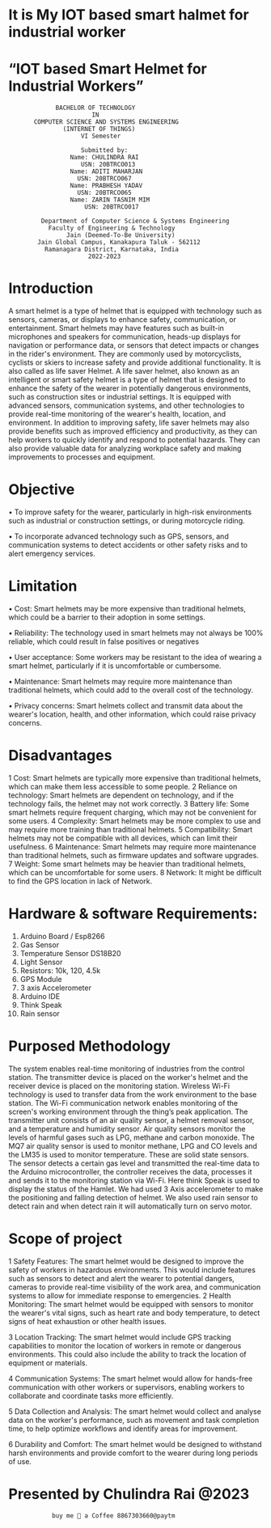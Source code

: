 
# It is My IOT based smart halmet for industrial worker 
 # “IOT based Smart Helmet for Industrial Workers”
                 BACHELOR OF TECHNOLOGY
                           IN
           COMPUTER SCIENCE AND SYSTEMS ENGINEERING
                   (INTERNET OF THINGS)
                        VI Semester
                        
                        Submitted by:
                     Name: CHULINDRA RAI
                        USN: 20BTRCO013
                     Name: ADITI MAHARJAN
                       USN: 20BTRCO067
                     Name: PRABHESH YADAV
                       USN: 20BTRCO065
                     Name: ZARIN TASNIM MIM
                         USN: 20BTRCO017
                      
             Department of Computer Science & Systems Engineering
               Faculty of Engineering & Technology
                    Jain (Deemed-To-Be University)
            Jain Global Campus, Kanakapura Taluk - 562112
              Ramanagara District, Karnataka, India
                          2022-2023
 
 # Introduction
 A smart helmet is a type of helmet that is equipped with technology such as sensors, cameras, or displays to enhance safety, communication,
 or entertainment. Smart helmets may have features such as built-in microphones and speakers for communication, heads-up displays for navigation 
 or performance data, or sensors that detect impacts or changes in the rider's environment. They are commonly used by motorcyclists, cyclists
 or skiers to increase safety and provide additional functionality. It is also called as life saver Helmet. A life saver helmet, also known as 
 an intelligent or smart safety helmet is a type of helmet that is designed to enhance the safety of the wearer in potentially dangerous environments, 
 such as construction sites or industrial settings. It is equipped with advanced sensors, communication systems, and other technologies to provide real-time
 monitoring of the wearer's health, location, and environment. In addition to improving safety, life saver helmets may also provide benefits such as
 improved efficiency and productivity, as they can help workers to quickly identify and respond to potential hazards. They can also provide valuable data for 
 analyzing workplace safety and making improvements to processes and equipment.
 
 # Objective
• To improve safety for the wearer, particularly in high-risk environments such as industrial or construction settings, or during motorcycle riding.

• To incorporate advanced technology such as GPS, sensors, and communication systems to detect accidents or other safety risks and to alert emergency services.

# Limitation
• Cost: Smart helmets may be more expensive than traditional helmets, which could be a barrier to their adoption in some settings.

• Reliability: The technology used in smart helmets may not always be 100% reliable, which could result in false positives or negatives

• User acceptance: Some workers may be resistant to the idea of wearing a smart helmet, particularly if it is uncomfortable or cumbersome.

• Maintenance: Smart helmets may require more maintenance than traditional helmets, which could add to the overall cost of the technology.

• Privacy concerns: Smart helmets collect and transmit data about the wearer's location, health, and other information, which could raise privacy concerns.




# Disadvantages

1	Cost: Smart helmets are typically more expensive than traditional helmets, which can make them less accessible to some people.
2	Reliance on technology: Smart helmets are dependent on technology, and if the technology fails, the helmet may not work correctly.
3	Battery life: Some smart helmets require frequent charging, which may not be convenient for some users.
4	Complexity: Smart helmets may be more complex to use and may require more training than traditional helmets.
5	Compatibility: Smart helmets may not be compatible with all devices, which can limit their usefulness.
6	Maintenance: Smart helmets may require more maintenance than traditional helmets, such as firmware updates and software upgrades.
7	Weight: Some smart helmets may be heavier than traditional helmets, which can be uncomfortable for some users.
8	Network: It might be difficult to find the GPS location in lack of Network.



# Hardware & software Requirements:
1.	Arduino Board / Esp8266
2.	Gas Sensor
3.	Temperature Sensor DS18B20
4.	Light Sensor
5.	Resistors: 10k, 120, 4.5k
6.	GPS Module
7.	 3 axis Accelerometer
8.	Arduino IDE
9.	Think Speak
10.	Rain sensor

# Purposed Methodology
The system enables real-time monitoring of industries from the control station. The transmitter device is placed on the worker's helmet and the receiver
device is placed on the monitoring station. Wireless Wi-Fi technology is used to transfer data from the work environment to the base station. The Wi-Fi 
communication network enables monitoring of the screen's working environment through the thing’s peak application. The transmitter unit consists of an air
quality sensor, a helmet removal sensor, and a temperature and humidity sensor. Air quality sensors monitor the levels of harmful gases such as LPG, methane 
and carbon monoxide.  The MQ7 air quality sensor is used to monitor methane, LPG and CO levels and the LM35 is used to monitor temperature. These are 
solid state sensors. The sensor detects a certain gas level and transmitted the real-time data to the Arduino microcontroller, the controller receives the data,
processes it and sends it to the monitoring station via Wi-Fi. Here think Speak is used to display the status of the Hamlet.  We had used 3 Axis accelerometer 
to make the positioning and falling detection of helmet. We also used rain sensor to detect rain and when detect rain it will automatically turn on servo motor.
 

# Scope of project
1	Safety Features: The smart helmet would be designed to improve the safety of workers in hazardous environments. This would include features such as sensors to detect and alert the wearer to potential dangers, cameras to provide real-time visibility of the work area, and communication systems to allow for immediate response to emergencies. 
2	Health Monitoring: The smart helmet would be equipped with sensors to monitor the wearer's vital signs, such as heart rate and body temperature, to detect signs of heat exhaustion or other health issues.

3	Location Tracking: The smart helmet would include GPS tracking capabilities to monitor the location of workers in remote or dangerous environments. This could also include the ability to track the location of equipment or materials. 

4	Communication Systems: The smart helmet would allow for hands-free communication with other workers or supervisors, enabling workers to collaborate and coordinate tasks more efficiently. 

5	Data Collection and Analysis: The smart helmet would collect and analyse data on the worker's performance, such as movement and task completion time, to help optimize workflows and identify areas for improvement. 

6	Durability and Comfort: The smart helmet would be designed to withstand harsh environments and provide comfort to the wearer during long periods of use.

# Presented by Chulindra Rai @2023 
                buy me 🍵 a Coffee 8867303660@paytm
